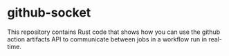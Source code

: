 # github-socket

This repository contains Rust code that shows how you can use the github action artifacts API to
communicate between jobs in a workflow run in real-time.
